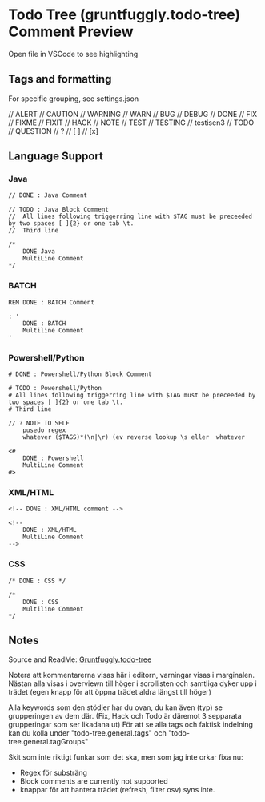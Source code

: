 # Todo Tree (gruntfuggly.todo-tree) Comment Preview

Open file in VSCode to see highlighting

## Tags and formatting

For specific grouping, see settings.json

// ALERT
// CAUTION
// WARNING
// WARN
// BUG
// DEBUG
// DONE
// FIX
// FIXME
// FIXIT
// HACK
// NOTE
// TEST
// TESTING
// testisen3
// TODO
// QUESTION
// ?
// [ ]
// [x]

## Language Support

### Java

    // DONE : Java Comment

    // TODO : Java Block Comment
    //  All lines following triggerring line with $TAG must be preceeded by two spaces [ ]{2} or one tab \t.
    //  Third line

    /* 
        DONE Java
        MultiLine Comment
    */

### BATCH

    REM DONE : BATCH Comment

    : ' 
        DONE : BATCH
        Multiline Comment
    '

### Powershell/Python

    # DONE : Powershell/Python Block Comment

    # TODO : Powershell/Python
    # All lines following triggerring line with $TAG must be preceeded by two spaces [ ]{2} or one tab \t.
    # Third line 

    // ? NOTE TO SELF
        pusedo regex
        whatever ($TAGS)*(\n|\r) (ev reverse lookup \s eller  whatever

    <# 
        DONE : Powershell 
        MultiLine Comment
    #>

### XML/HTML

    <!-- DONE : XML/HTML comment -->

    <!-- 
        DONE : XML/HTML
        MultiLine Comment
    -->

### CSS

    /* DONE : CSS */

    /*
        DONE : CSS
        Multiline Comment
    */

## Notes

Source and ReadMe: [Gruntfuggly.todo-tree](https://github.com/Gruntfuggly/todo-tree)

Notera att kommentarerna visas här i editorn, varningar visas i marginalen. Nästan alla visas i overviewn till höger i scrollisten
och samtliga dyker upp i trädet (egen knapp för att öppna trädet aldra längst till höger)

Alla keywords som den stödjer har du ovan, du kan även (typ) se grupperingen av dem där. (Fix, Hack och Todo är däremot 3 sepparata grupperingar som ser likadana ut)
För att se alla tags och faktisk indelning kan du kolla under "todo-tree.general.tags" och "todo-tree.general.tagGroups"

Skit som inte riktigt funkar som det ska, men som jag inte orkar fixa nu:

- Regex för substräng
- Block comments are currently not supported
- knappar för att hantera trädet (refresh, filter osv) syns inte.
